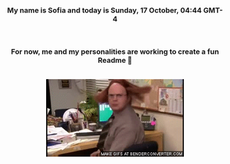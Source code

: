 


<div align="center">
<h3 >My name is Sofia and today is Sunday, 17 October, 04:44 GMT-4</h3><br>
<h3 >For now, me and my personalities are working to create a fun Readme 👋
</h3><br>
<img src='img/dwight.gif' alt='working...'/>
</div>
